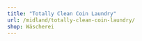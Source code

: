 ```yaml
---
title: "Totally Clean Coin Laundry"
url: /midland/totally-clean-coin-laundry/
shop: Wäscherei
---
```

